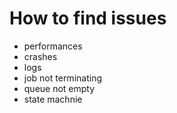 # How to find issues

* performances
* crashes
* logs
* job not terminating
* queue not empty
* state machnie
